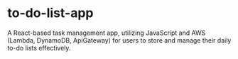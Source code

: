 # to-do-list-app

A React-based task management app, utilizing JavaScript and AWS (Lambda, DynamoDB, ApiGateway) for users to store and manage their daily to-do lists effectively.
